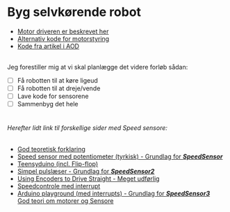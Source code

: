 # Byg selvkørende robot


- [Motor driveren er beskrevet her](https://www.bananarobotics.com/shop/How-to-use-the-HG7881-(L9110)-Dual-Channel-Motor-Driver-Module)<br />
- [Alternativ kode for motorstyring](http://diyprojects.eu/how-to-use-h-bridge-hg7881-with-external-power-supply-and-arduino/)<br />
- [Kode fra artikel i AOD](https://github.com/kneth/ArduRobo)<br />
<br />
Jeg forestiller mig at vi skal planlægge det videre forløb sådan:

- [ ] Få robotten til at køre ligeud
- [ ] Få robotten til at dreje/vende
- [ ] Lave kode for sensorene
- [ ] Sammenbyg det hele
<br /><br />

###### Herefter lidt link til forskellige sider med Speed sensore:<br />
- [God teoretisk forklaring](http://howtomechatronics.com/tutorials/arduino/arduino-dc-motor-control-tutorial-l298n-pwm-h-bridge/)<br />
- [Speed sensor med potentiometer (tyrkisk) - Grundlag for ***SpeedSensor***](http://make.robimek.com/lm393-ir-speed-sensor-using/)<br />
- [Teensyduino (incl. Flip-flop)](https://www.pjrc.com/teensy/td_libs_Encoder.html)<br />
- [Simpel pulslæser - Grundlag for ***SpeedSensor2***](http://www.electroschematics.com/10494/arduino-optical-position-rotary-encoder/)<br />
- [Using Encoders to Drive Straight - Meget udførlig](http://www.robotc.net/wikiarchive/Tutorials/Arduino_Projects/Mobile_Robotics/VEX/Using_encoders_to_drive_straight)<br />
- [Speedcontrole med interrupt](https://brainy-bits.com/blogs/tutorials/speed-sensor-with-arduino)<br />
- [Arduino playground (med interrupts) - Grundlag for ***SpeedSensor3***](http://playground.arduino.cc/Main/RotaryEncoders#Example16)<br />
[God teori om motorer og Sensore](http://www.nutsvolts.com/magazine/article/smileys_workshop_an_avr_c_programming_series_part_17)<br />

